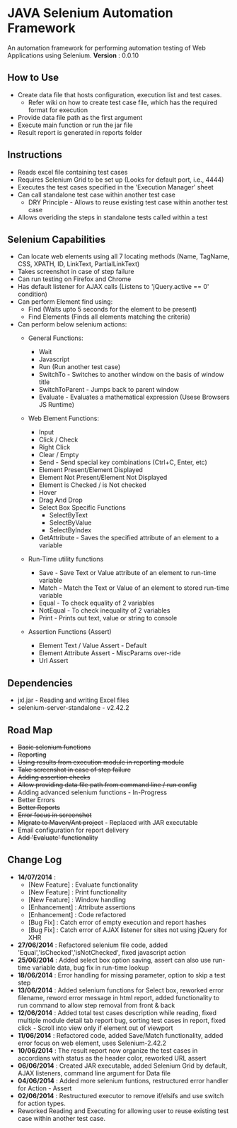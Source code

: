 JAVA Selenium Automation Framework
=================================

An automation framework for performing automation testing of Web Applications using Selenium.
__Version__ : 0.0.10

## How to Use ##
* Create data file that hosts configuration, execution list and test cases.
	* Refer wiki on how to create test case file, which has the required format for execution
* Provide data file path as the first argument
* Execute main function or run the jar file
* Result report is generated in reports folder

## Instructions ##
* Reads excel file containing test cases
* Requires Selenium Grid to be set up (Looks for default port, i.e., 4444)
* Executes the test cases specified in the 'Execution Manager' sheet
* Can call standalone test case within another test case
	* DRY Principle - Allows to reuse existing test case within another test case 
* Allows overiding the steps in standalone tests called within a test

## Selenium Capabilities ##
* Can locate web elements using all 7 locating methods (Name, TagName, CSS, XPATH, ID, LinkText, PartialLinkText)
* Takes screenshot in case of step failure
* Can run testing on Firefox and Chrome
* Has default listener for AJAX calls (Listens to 'jQuery.active == 0' condition)
* Can perform Element find using:
	* Find (Waits upto 5 seconds for the element to be present)
	* Find Elements (Finds all elements matching the criteria)
* Can perform below selenium actions:
	* General Functions:
		* Wait
		* Javascript
		* Run (Run another test case)
		* SwitchTo - Switches to another window on the basis of window title
		* SwitchToParent - Jumps back to parent window
		* Evaluate - Evaluates a mathematical expression (Usese Browsers JS Runtime)
		
	* Web Element Functions:
		* Input
		* Click / Check
		* Right Click
		* Clear / Empty
		* Send - Send special key combinations (Ctrl+C, Enter, etc)
		* Element Present/Element Displayed
		* Element Not Present/Element Not Displayed
		* Element is Checked / is Not checked
		* Hover
		* Drag And Drop
		* Select Box Specific Functions
			* SelectByText
			* SelectByValue
			* SelectByIndex
		* GetAttribute - Saves the specified attribute of an element to a variable
		
	* Run-Time utility functions
		* Save - Save Text or Value attribute of an element to run-time variable
		* Match - Match the Text or Value of an element to stored run-time variable
		* Equal - To check equality of 2 variables
		* NotEqual - To check inequality of 2 variables
		* Print - Prints out text, value or string to console
	
	* Assertion Functions (Assert)
		* Element Text / Value Assert - Default
		* Element Attribute Assert - MiscParams over-ride
		* Url Assert

## Dependencies ##
* jxl.jar - Reading and writing Excel files
* selenium-server-standalone - v2.42.2

## Road Map ##
* ~~Basic selenium functions~~
* ~~Reporting~~
* ~~Using results from execution module in reporting module~~
* ~~Take screenshot in case of step failure~~
* ~~Adding assertion checks~~
* ~~Allow providing data file path from command line / run config~~
* Adding advanced selenium functions - In-Progress
* Better Errors
* ~~Better Reports~~
* ~~Error focus in screenshot~~
* ~~Migrate to Maven/Ant project~~ - Replaced with JAR executable
* Email configuration for report delivery
* ~~Add 'Evaluate' functionality~~

## Change Log ##
* __14/07/2014__ : 
	* [New Feature] : Evaluate functionality
	* [New Feature] : Print functionality
	* [New Feature] : Window handling
	* [Enhancement] : Attribute assertions
	* [Enhancement] : Code refactored
	* [Bug Fix] : Catch error of empty execution and report hashes
	* [Bug Fix] : Catch error of AJAX listener for sites not using jQuery for XHR
* __27/06/2014__ : Refactored selenium file code, added 'Equal','isChecked','isNotChecked', fixed javascript action
* __25/06/2014__ : Added select box option saving, assert can also use run-time variable data, bug fix in run-time lookup
* __18/06/2014__ : Error handling for missing parameter, option to skip a test step
* __13/06/2014__ : Added selenium functions for Select box, reworked error filename, reword error message in html report, added functionality to run command to allow step removal from front & back
* __12/06/2014__ : Added total test cases description while reading, fixed multiple module detail tab report bug, sorting test cases in report, fixed click - Scroll into view only if element out of viewport
* __11/06/2014__ : Refactored code, added Save/Match functionality, added error focus on web element, uses Selenium-2.42.2
* __10/06/2014__ : The result report now organize the test cases in accordians with status as the header color, reworked URL assert
* __06/06/2014__ : Created JAR executable, added Selenium Grid by default, AJAX listeners, command line argument for Data file
* __04/06/2014__ : Added more selenium funtions, restructured error handler for Action - Assert
* __02/06/2014__ : Restructured executor to remove if/elsifs and use switch for action types. 
* Reworked Reading and Executing for allowing user to reuse existing test case within another test case.